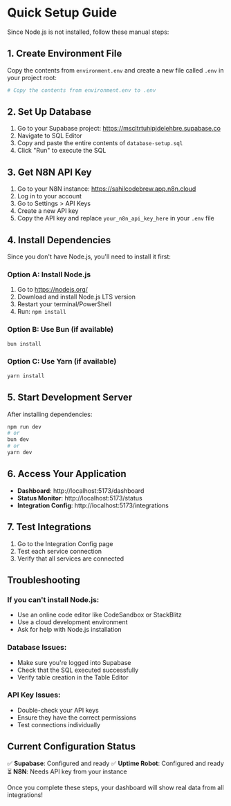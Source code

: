 # Quick Setup Guide

Since Node.js is not installed, follow these manual steps:

## 1. Create Environment File

Copy the contents from `environment.env` and create a new file called `.env` in your project root:

```bash
# Copy the contents from environment.env to .env
```

## 2. Set Up Database

1. Go to your Supabase project: https://mscltrtuhipjdelehbre.supabase.co
2. Navigate to SQL Editor
3. Copy and paste the entire contents of `database-setup.sql`
4. Click "Run" to execute the SQL

## 3. Get N8N API Key

1. Go to your N8N instance: https://sahilcodebrew.app.n8n.cloud
2. Log in to your account
3. Go to Settings > API Keys
4. Create a new API key
5. Copy the API key and replace `your_n8n_api_key_here` in your `.env` file

## 4. Install Dependencies

Since you don't have Node.js, you'll need to install it first:

### Option A: Install Node.js
1. Go to https://nodejs.org/
2. Download and install Node.js LTS version
3. Restart your terminal/PowerShell
4. Run: `npm install`

### Option B: Use Bun (if available)
```bash
bun install
```

### Option C: Use Yarn (if available)
```bash
yarn install
```

## 5. Start Development Server

After installing dependencies:

```bash
npm run dev
# or
bun dev
# or
yarn dev
```

## 6. Access Your Application

- **Dashboard**: http://localhost:5173/dashboard
- **Status Monitor**: http://localhost:5173/status
- **Integration Config**: http://localhost:5173/integrations

## 7. Test Integrations

1. Go to the Integration Config page
2. Test each service connection
3. Verify that all services are connected

## Troubleshooting

### If you can't install Node.js:
- Use an online code editor like CodeSandbox or StackBlitz
- Use a cloud development environment
- Ask for help with Node.js installation

### Database Issues:
- Make sure you're logged into Supabase
- Check that the SQL executed successfully
- Verify table creation in the Table Editor

### API Key Issues:
- Double-check your API keys
- Ensure they have the correct permissions
- Test connections individually

## Current Configuration Status

✅ **Supabase**: Configured and ready
✅ **Uptime Robot**: Configured and ready  
⏳ **N8N**: Needs API key from your instance

Once you complete these steps, your dashboard will show real data from all integrations! 